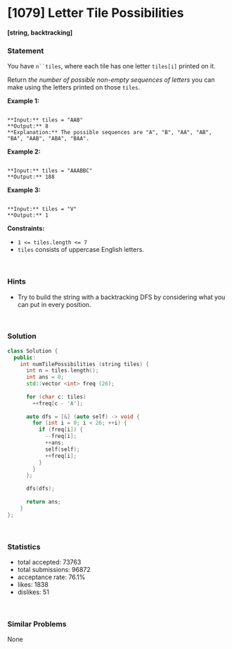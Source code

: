 # [1079] Letter Tile Possibilities

**[string, backtracking]**

### Statement

You have `n``tiles`, where each tile has one letter `tiles[i]` printed on it.

Return *the number of possible non-empty sequences of letters* you can make using the letters printed on those `tiles`.


**Example 1:**

```

**Input:** tiles = "AAB"
**Output:** 8
**Explanation:** The possible sequences are "A", "B", "AA", "AB", "BA", "AAB", "ABA", "BAA".

```

**Example 2:**

```

**Input:** tiles = "AAABBC"
**Output:** 188

```

**Example 3:**

```

**Input:** tiles = "V"
**Output:** 1

```

**Constraints:**
* `1 <= tiles.length <= 7`
* `tiles` consists of uppercase English letters.


<br>

### Hints

- Try to build the string with a backtracking DFS by considering what you can put in every position.

<br>

### Solution

```cpp
class Solution {
  public:
    int numTilePossibilities (string tiles) {
      int n = tiles.length();
      int ans = 0;
      std::vector <int> freq (26);
      
      for (char c: tiles)
        ++freq[c - 'A'];
      
      auto dfs = [&] (auto self) -> void {
        for (int i = 0; i < 26; ++i) {
          if (freq[i]) {
            --freq[i];
            ++ans;
            self(self);
            ++freq[i];
          }
        }
      };
      
      dfs(dfs);
      
      return ans;
    }
};
```

<br>

### Statistics

- total accepted: 73763
- total submissions: 96872
- acceptance rate: 76.1%
- likes: 1838
- dislikes: 51

<br>

### Similar Problems

None
